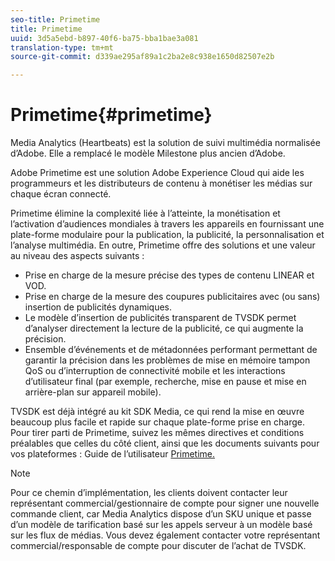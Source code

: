 ```yaml
---
seo-title: Primetime
title: Primetime
uuid: 3d5a5ebd-b897-40f6-ba75-bba1bae3a081
translation-type: tm+mt
source-git-commit: d339ae295af89a1c2ba2e8c938e1650d82507e2b

---
```



# Primetime{#primetime}

Media Analytics (Heartbeats) est la solution de suivi multimédia normalisée d’Adobe. Elle a remplacé le modèle Milestone plus ancien d’Adobe.

Adobe Primetime est une solution Adobe Experience Cloud qui aide les programmeurs et les distributeurs de contenu à monétiser les médias sur chaque écran connecté.

Primetime élimine la complexité liée à l’atteinte, la monétisation et l’activation d’audiences mondiales à travers les appareils en fournissant une plate-forme modulaire pour la publication, la publicité, la personnalisation et l’analyse multimédia. En outre, Primetime offre des solutions et une valeur au niveau des aspects suivants :

* Prise en charge de la mesure précise des types de contenu LINEAR et VOD.
* Prise en charge de la mesure des coupures publicitaires avec (ou sans) insertion de publicités dynamiques.
* Le modèle d’insertion de publicités transparent de TVSDK permet d’analyser directement la lecture de la publicité, ce qui augmente la précision.
* Ensemble d’événements et de métadonnées performant permettant de garantir la précision dans les problèmes de mise en mémoire tampon QoS ou d’interruption de connectivité mobile et les interactions d’utilisateur final (par exemple, recherche, mise en pause et mise en arrière-plan sur appareil mobile).
<!--
* Integrated support for Nielsen DTVR (linear) with ID3 metadata and DCR with CMS metadata.
-->

TVSDK est déjà intégré au kit SDK Media, ce qui rend la mise en œuvre beaucoup plus facile et rapide sur chaque plate-forme prise en charge. <!--Primetime also supports the partnership with Nielsen.--> Pour tirer parti de Primetime, suivez les mêmes directives et conditions préalables que celles du côté [](/help/intro-to-ava/implementation-paths/client-side-path.md) client, ainsi que les documents suivants pour vos plateformes : Guide de l’utilisateur [Primetime.](https://helpx.adobe.com/primetime/user-guide.html)

>[!NOTE]
>
>Pour ce chemin d’implémentation, les clients doivent contacter leur représentant commercial/gestionnaire de compte pour signer une nouvelle commande client, car Media Analytics dispose d’un SKU unique et passe d’un modèle de tarification basé sur les appels serveur à un modèle basé sur les flux de médias. Vous devez également contacter votre représentant commercial/responsable de compte pour discuter de l’achat de TVSDK.
